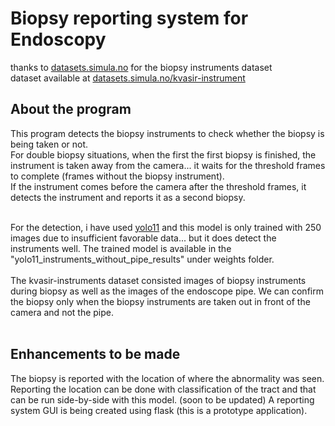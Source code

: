 # Biopsy reporting system for Endoscopy

thanks to [datasets.simula.no](https://datasets.simula.no/) for the biopsy instruments dataset <br>dataset available at [datasets.simula.no/kvasir-instrument](https://datasets.simula.no/kvasir-instrument/)

<h2>About the program </h2> 
This program detects the biopsy instruments to check whether the biopsy is being taken or not. <br>
For double biopsy situations, when the first the first biopsy is finished, the instrument is taken away from the camera... it waits for the threshold frames to complete (frames without the biopsy instrument). <br> If the  instrument comes before the camera after the threshold frames, it detects the instrument and reports it as a second biopsy. 
<br><br>

For the detection, i have used [yolo11](https://docs.ultralytics.com/models/yolo11/#supported-tasks-and-modes) and this model is only trained with 250 images due to insufficient favorable data... but it does detect the instruments well. The trained model is available in the "yolo11_instruments_without_pipe_results" under weights folder. 
<br><br>
The kvasir-instruments dataset consisted images of biopsy instruments during biopsy as well as the images of the endoscope pipe. We can confirm the biopsy only when the biopsy instruments are taken out in front of the camera and not the pipe.  
<br>
<h2>Enhancements to be made</h2>
The biopsy is reported with the location of where the abnormality was seen. Reporting the location can be done with classification of the tract and that can be run side-by-side with this model. (soon to be updated) 
A reporting system GUI is being created using flask (this is a prototype application).
